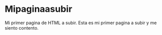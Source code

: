 # Mipaginaasubir
Mi primer pagina de HTML a subir.
Esta es mi primer pagina a subir y me siento contento.

